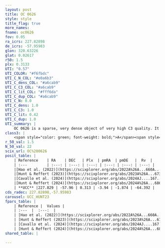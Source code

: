 ```yaml
---
layout: post
title: OC 0626
style: style
title_flag: true
more_names: 
fname: oc0626
fov: 0.05
ra_icrs: 227.82898
de_icrs: -57.95983
glon: 320.63226
glat: 0.02617
r50: 1.5
plx: 0.3133
UTI: "0.57"
UTI_COLOR: "#f6fbdc"
UTI_C_N_COL: "#e0a6b3"
UTI_C_dens_COL: "#a6cab9"
UTI_C_C3_COL: "#a6cab9"
UTI_C_lit_COL: "#fff6da"
UTI_C_dup_COL: "#a6cab9"
UTI_C_N: 0.0
UTI_C_dens: 1.0
UTI_C_C3: 1.0
UTI_C_lit: 0.42
UTI_C_dup: 1.0
UTI_summary: |
    OC 0626 is a sparse, very dense object of very high C3 quality. It was recently reported in the literature.<br><br><span style="color: #99180f; font-weight: bold;">Warning: </span>contains less than 25 stars with <i>P>0.5</i> estimated.
class3: |
    <span style="color: green; font-weight: bold;">A</span><span style="color: green; font-weight: bold;">A</span>
r_50_val: 1.5
N_50_val: 22
scix_url: OC%200626
posit_table: |
    | Reference    | RA    | DEC   | Plx  | pmRA  | pmDE   |  Rv  |
    | :---         | :---: | :---: | :---: | :---: | :---: | :---: |
    |[Hao et al. (2022)](https://scixplorer.org/abs/2022A%26A...660A...4H) | 227.835 | -57.942 | 0.316 | -3.92 | -1.947 | -68.455 |
    |[Hunt & Reffert (2023)](https://scixplorer.org/abs/2023A%26A...673A.114H) | 227.824 | -57.959 | 0.324 | -3.964 | -1.911 | -63.803 |
    |[Cavallo et al. (2024)](https://scixplorer.org/abs/2024AJ....167...12C) | 227.829 | -57.943 | 0.322 | -- | -- | -- |
    |[Hunt & Reffert (2024)](https://scixplorer.org/abs/2024A%26A...686A..42H) | 227.824 | -57.959 | 0.324 | -3.964 | -1.911 | -63.803 |
    | **UCC** |227.829 | -57.96 | 0.313 | -3.94 | -1.874 | -64.392 | 
cds_radec: 227.82898,-57.95983
carousel: UCC_HUNT23
fpars_table: |
    | Reference |  Values |
    | :---  |  :---:  |
    | [Hao et al. (2022)](https://scixplorer.org/abs/2022A%26A...660A...4H) | `AG=1.52, age=9.5, Z=0.028` |
    | [Hunt & Reffert (2023)](https://scixplorer.org/abs/2023A%26A...673A.114H) | `AV50=5.683, diffAV50=2.826, MOD50=12.224, logAge50=8.226` |
    | [Cavallo et al. (2024)](https://scixplorer.org/abs/2024AJ....167...12C) | `AV50=5.32, dMod50=12.44, logAge50=8.15, [Fe/H]50=0.08` |
    | [Hunt & Reffert (2024)](https://scixplorer.org/abs/2024A%26A...686A..42H) | `MassJ=1994.47` |
shared_table: |
    
---
```

